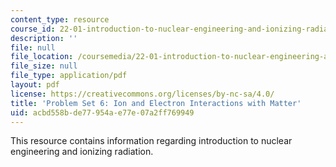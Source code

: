```yaml
---
content_type: resource
course_id: 22-01-introduction-to-nuclear-engineering-and-ionizing-radiation-fall-2015
description: ''
file: null
file_location: /coursemedia/22-01-introduction-to-nuclear-engineering-and-ionizing-radiation-fall-2015/acbd558bde77954ae77e07a2ff769949_MIT22_01F15_ps6.pdf
file_size: null
file_type: application/pdf
layout: pdf
license: https://creativecommons.org/licenses/by-nc-sa/4.0/
title: 'Problem Set 6: Ion and Electron Interactions with Matter'
uid: acbd558b-de77-954a-e77e-07a2ff769949
---
```

This resource contains information regarding introduction to nuclear engineering and ionizing radiation.